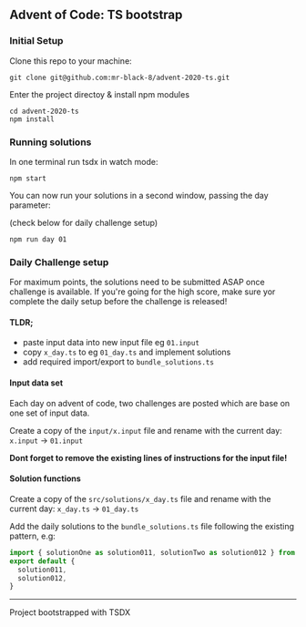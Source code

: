 ## Advent of Code: TS bootstrap

### Initial Setup

Clone this repo to your machine:
```shell
git clone git@github.com:mr-black-8/advent-2020-ts.git
```

Enter the project directoy & install npm modules
```shell
cd advent-2020-ts
npm install
```

### Running solutions
In one terminal run tsdx in watch mode:
```
npm start
```

You can now run your solutions in a second window, passing the day parameter:

(check below for daily challenge setup)
```
npm run day 01
```


### Daily Challenge setup
For maximum points, the solutions need to be submitted ASAP once challenge is available. If you're going for the high score, make sure yor complete the daily setup before the challenge is released!

#### TLDR;
- paste input data into new input file eg `01.input`
- copy `x_day.ts` to eg `01_day.ts` and implement solutions
- add required import/export to `bundle_solutions.ts`

#### Input data set
Each day on advent of code, two challenges are posted which are base on one set of input data.

Create a copy of the `input/x.input` file and rename with the current day: `x.input` -> `01.input`

**Dont forget to remove the existing lines of instructions for the input file!**

#### Solution functions
Create a copy of the `src/solutions/x_day.ts` file and rename with the current day: `x_day.ts` -> `01_day.ts`

Add the daily solutions to the `bundle_solutions.ts` file following the existing pattern, e.g:

```js
import { solutionOne as solution011, solutionTwo as solution012 } from './solutions/x_day';
export default {
  solution011,
  solution012,
}
```

---
Project bootstrapped with TSDX